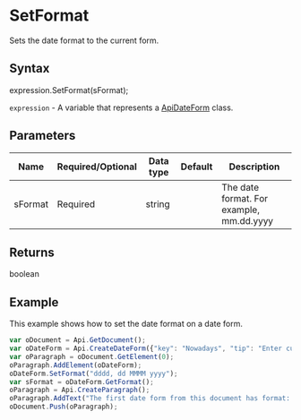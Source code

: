# SetFormat

Sets the date format to the current form.

## Syntax

expression.SetFormat(sFormat);

`expression` - A variable that represents a [ApiDateForm](../ApiDateForm.md) class.

## Parameters

| **Name** | **Required/Optional** | **Data type** | **Default** | **Description** |
| ------------- | ------------- | ------------- | ------------- | ------------- |
| sFormat | Required | string |  | The date format. For example, mm.dd.yyyy |

## Returns

boolean

## Example

This example shows how to set the date format on a date form.

```javascript
var oDocument = Api.GetDocument();
var oDateForm = Api.CreateDateForm({"key": "Nowadays", "tip": "Enter current date", "required": true, "placeholder": "Your date here", "format": "mm.dd.yyyy", "lang": "en-US"});
var oParagraph = oDocument.GetElement(0);
oParagraph.AddElement(oDateForm);
oDateForm.SetFormat("dddd, dd MMMM yyyy");
var sFormat = oDateForm.GetFormat();
oParagraph = Api.CreateParagraph();
oParagraph.AddText("The first date form from this document has format: " + sFormat);
oDocument.Push(oParagraph);
```
